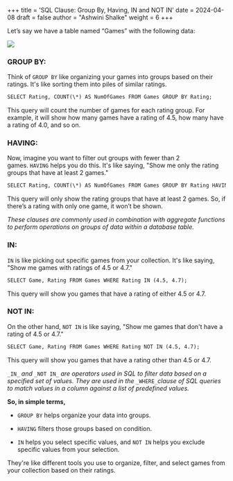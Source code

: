 +++
title = 'SQL Clause: Group By, Having, IN and NOT IN'
date = 2024-04-08
draft = false
author = "Ashwini Shalke"
weight = 6
+++



Let’s say we have a table named “Games” with the following data:

![](https://cdn-images-1.medium.com/max/1600/1*ipZ2swWlZ1ef1SWIkiC7xA.png)

### GROUP BY:

Think of `GROUP BY` like organizing your games into groups based on their ratings. It's like sorting them into piles of similar ratings.

```html
SELECT Rating, COUNT(\*) AS NumOfGames FROM Games GROUP BY Rating;
```

This query will count the number of games for each rating group. For example, it will show how many games have a rating of 4.5, how many have a rating of 4.0, and so on.


### HAVING:

Now, imagine you want to filter out groups with fewer than 2 games. `HAVING` helps you do this. It's like saying, "Show me only the rating groups that have at least 2 games."

```html
SELECT Rating, COUNT(\*) AS NumOfGames FROM Games GROUP BY Rating HAVING COUNT(\*) >= 2;
```

This query will only show the rating groups that have at least 2 games. So, if there’s a rating with only one game, it won’t be shown.

_These clauses are commonly used in combination with aggregate functions to perform operations on groups of data within a database table._

### IN:

`IN` is like picking out specific games from your collection. It's like saying, "Show me games with ratings of 4.5 or 4.7."

```html
SELECT Game, Rating FROM Games WHERE Rating IN (4.5, 4.7);
```

This query will show you games that have a rating of either 4.5 or 4.7.

### NOT IN:

On the other hand, `NOT IN` is like saying, "Show me games that don't have a rating of 4.5 or 4.7."

```html
SELECT Game, Rating FROM Games WHERE Rating NOT IN (4.5, 4.7);
```

This query will show you games that have a rating other than 4.5 or 4.7.

`_IN_` _and_ `_NOT IN_` _are operators used in SQL to filter data based on a specified set of values. They are used in the_ `_WHERE_`_clause of SQL queries to match values in a column against a list of predefined values._

**So, in simple terms,**

* `GROUP BY` helps organize your data into groups.

* `HAVING` filters those groups based on condition.

* `IN` helps you select specific values, and `NOT IN` helps you exclude specific values from your selection.

They're like different tools you use to organize, filter, and select games from your collection based on their ratings.

